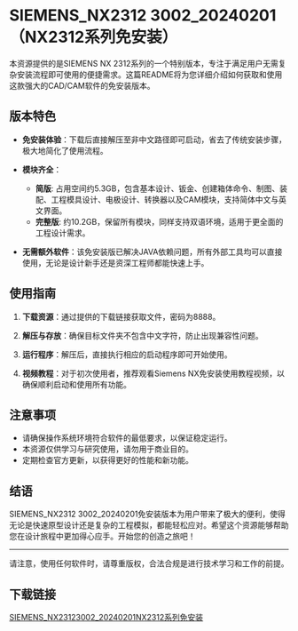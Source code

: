 # SIEMENS_NX2312 3002_20240201（NX2312系列免安装）

本资源提供的是SIEMENS NX 2312系列的一个特别版本，专注于满足用户无需复杂安装流程即可使用的便捷需求。这篇README将为您详细介绍如何获取和使用这款强大的CAD/CAM软件的免安装版本。

## 版本特色

- **免安装体验**：下载后直接解压至非中文路径即可启动，省去了传统安装步骤，极大地简化了使用流程。
  
- **模块齐全**：
  - **简版**: 占用空间约5.3GB，包含基本设计、钣金、创建箱体命令、制图、装配、工程模具设计、电极设计、转换器以及CAM模块，支持简体中文与英文界面。
  - **完整版**: 约10.2GB，保留所有模块，同样支持双语环境，适用于更全面的工程设计需求。

- **无需额外软件**：该免安装版已解决JAVA依赖问题，所有外部工具均可以直接使用，无论是设计新手还是资深工程师都能快速上手。

## 使用指南

1. **下载资源**：通过提供的下载链接获取文件，密码为8888。
   
2. **解压与存放**：确保目标文件夹不包含中文字符，防止出现兼容性问题。

3. **运行程序**：解压后，直接执行相应的启动程序即可开始使用。

4. **视频教程**：对于初次使用者，推荐观看Siemens NX免安装使用教程视频，以确保顺利启动和使用所有功能。

## 注意事项

- 请确保操作系统环境符合软件的最低要求，以保证稳定运行。
- 本资源仅供学习与研究使用，请勿用于商业目的。
- 定期检查官方更新，以获得更好的性能和新功能。

## 结语

SIEMENS_NX2312 3002_20240201免安装版本为用户带来了极大的便利，使得无论是快速原型设计还是复杂的工程模拟，都能轻松应对。希望这个资源能够帮助您在设计旅程中更加得心应手。开始您的创造之旅吧！

---

请注意，使用任何软件时，请尊重版权，合法合规是进行技术学习和工作的前提。

## 下载链接

[SIEMENS_NX23123002_20240201NX2312系列免安装](https://pan.quark.cn/s/5c99d39ab444)